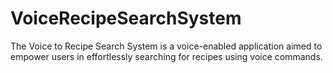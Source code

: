 # VoiceRecipeSearchSystem
The Voice to Recipe Search System is a voice-enabled application aimed to empower users in effortlessly searching for recipes using voice commands. 
